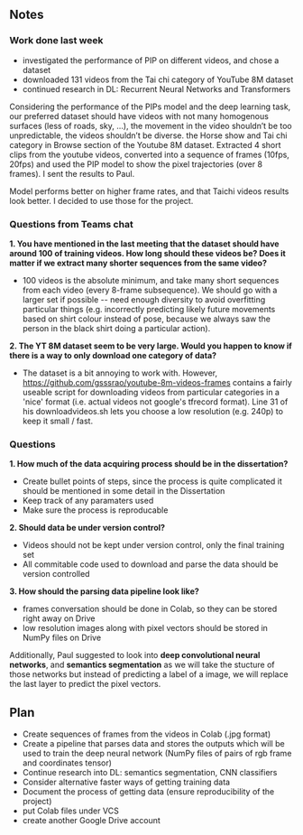## Notes ##
### Work done last week
* investigated the performance of PIP on different videos, and chose a dataset
* downloaded 131 videos from the Tai chi category of YouTube 8M dataset
* continued research in DL: Recurrent Neural Networks and Transformers

Considering the performance of the PIPs model and the deep learning task, our preferred dataset should have videos with not many homogenous surfaces (less of roads, sky, …), the movement in the video shouldn’t be too unpredictable, the videos shouldn’t be diverse. the Horse show and Tai chi category in Browse section of the Youtube 8M dataset. Extracted 4 short clips from the youtube videos, converted into a sequence of frames (10fps, 20fps) and used the PIP model to show the pixel trajectories (over 8 frames). I sent the results to Paul.

Model performs better on higher frame rates, and that Taichi videos results look better. I decided to use those for the project.

### Questions from Teams chat

__1. You have mentioned in the last meeting that the dataset should have around 100 of training videos. How long should these videos be? Does it matter if we extract many shorter sequences from the same video?__

  * 100 videos is the absolute minimum, and take many short sequences from each video (every 8-frame subsequence). We should go with a larger set if possible -- need enough diversity to avoid overfitting particular things (e.g. incorrectly predicting likely future movements based on shirt colour instead of pose, because we always saw the person in the black shirt doing a particular action).

__2. The YT 8M dataset seem to be very large. Would you happen to know if there is a way to only download one category of data?__

 * The dataset is a bit annoying to work with. However, https://github.com/gsssrao/youtube-8m-videos-frames contains a fairly useable script for downloading videos from particular categories in a 'nice' format (i.e. actual videos not google's tfrecord format). Line 31 of his downloadvideos.sh lets you choose a low resolution (e.g. 240p) to keep it small / fast.


### Questions


__1. How much of the data acquiring process should be in the dissertation?__

  * Create bullet points of steps, since the process is quite complicated it should be mentioned in some detail in the Dissertation
  * Keep track of any paramaters used
  * Make sure the process is reproducable


__2. Should data be under version control?__ 

  * Videos should not be kept under version control, only the final training set
  * All commitable code used to download and parse the data should be version controlled

__3. How should the parsing data pipeline look like?__

  * frames conversation should be done in Colab, so they can be stored right away on Drive
  * low resolution images along with pixel vectors should be stored in NumPy files on Drive

Additionally, Paul suggested to look into __deep convolutional neural networks__, and __semantics segmentation__ as we will take the stucture of those networks but instead of predicting a label of a image, we will replace the last layer to predict the pixel vectors.

## Plan ##
* Create sequences of frames from the videos in Colab (.jpg format)
* Create a pipeline that parses data and stores the outputs which will be used to train the deep neural network (NumPy files of pairs of rgb frame and coordinates tensor)
* Continue research into DL: semantics segmentation, CNN classifiers
* Consider alternative faster ways of getting training data
* Document the process of getting data (ensure reproducibility of the project)
* put Colab files under VCS
* create another Google Drive account
